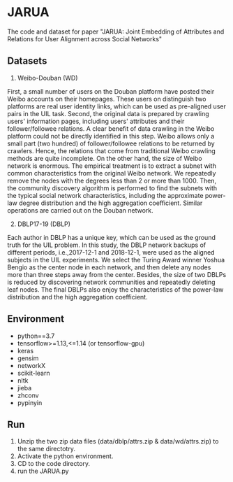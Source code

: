 # JARUA
The code and dataset for paper "JARUA: Joint Embedding of Attributes and Relations for User Alignment across Social Networks"

## Datasets
1. Weibo-Douban (WD)

First, a small number of users on the Douban platform have posted their Weibo accounts on their homepages. These users on distinguish two platforms are real user identity links, which can be used as pre-aligned user pairs in the UIL task. Second, the original data is prepared by crawling users' information pages, including users' attributes and their follower/followee relations. A clear benefit of data crawling in the Weibo platform could not be directly identified in this step. Weibo allows only a small part (two hundred) of follower/followee relations to be returned by crawlers. Hence, the relations that come from traditional Weibo crawling methods are quite incomplete. On the other hand, the size of Weibo network is enormous. The empirical treatment is to extract a subnet with common characteristics from the original Weibo network. We repeatedly remove the nodes with the degrees less than 2 or more than 1000. Then, the community discovery algorithm is performed to find the subnets with the typical social network characteristics, including the approximate power-law degree distribution and the high aggregation coefficient. Similar operations are carried out on the Douban network.

2. DBLP17-19 (DBLP)

Each author in DBLP has a unique key, which can be used as the ground truth for the UIL problem. In this study, the DBLP network backups of different periods, i.e.,2017-12-1 and 2018-12-1, were used as the aligned subjects in the UIL experiments. We select the Turing Award winner Yoshua Bengio as the center node in each network, and then delete any nodes more than three steps away from the center. Besides, the size of two DBLPs is reduced by discovering network communities and repeatedly deleting leaf nodes. The final DBLPs also enjoy the characteristics of the power-law distribution and the high aggregation coefficient.

## Environment
* python==3.7
* tensorflow>=1.13,<=1.14 (or tensorflow-gpu)
* keras 
* gensim
* networkX
* scikit-learn
* nltk
* jieba
* zhconv
* pypinyin


## Run
1. Unzip the two zip data files (data/dblp/attrs.zip & data/wd/attrs.zip) to the same directotry.
2. Activate the python environment.
3. CD to the code directory.
4. run the JARUA.py
